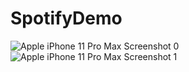 # SpotifyDemo

![Apple iPhone 11 Pro Max Screenshot 0](https://user-images.githubusercontent.com/3157579/159449910-e5602539-5da8-4d96-aa3b-06f1dc090e70.png)
![Apple iPhone 11 Pro Max Screenshot 1](https://user-images.githubusercontent.com/3157579/159449927-604efee2-cbc3-4993-8f65-9ab26100c8e3.png)
